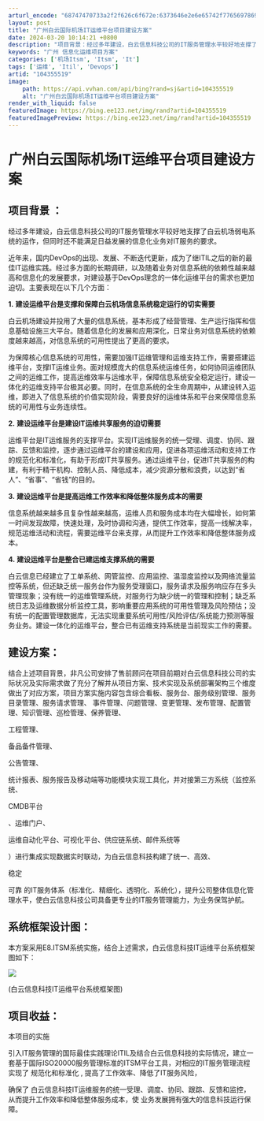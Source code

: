 ```yaml
---
arturl_encode: "68747470733a2f2f626c6f672e:6373646e2e6e65742f77656978696e5f34323333303237382f:61727469636c652f64657461696c732f313034333535353139"
layout: post
title: "广州白云国际机场IT运维平台项目建设方案"
date: 2024-03-20 10:14:21 +0800
description: "项目背景：经过多年建设，白云信息科技公司的IT服务管理水平较好地支撑了白云机场弱电系统的运作，但同时"
keywords: "广州 信息化运维项目方案"
categories: ['机场Itsm', 'Itsm', 'It']
tags: ['运维', 'Itil', 'Devops']
artid: "104355519"
image:
    path: https://api.vvhan.com/api/bing?rand=sj&artid=104355519
    alt: "广州白云国际机场IT运维平台项目建设方案"
render_with_liquid: false
featuredImage: https://bing.ee123.net/img/rand?artid=104355519
featuredImagePreview: https://bing.ee123.net/img/rand?artid=104355519
---
```


# 广州白云国际机场IT运维平台项目建设方案

## ******项目背景**** ****：******

经过多年建设，白云信息科技公司的IT服务管理水平较好地支撑了白云机场弱电系统的运作，但同时还不能满足日益发展的信息化业务对IT服务的要求。

近年来，国内DevOps的出现、发展、不断迭代更新，成为了继ITIL之后的新的最佳IT运维实践。经过多方面的长期调研，以及随着业务对信息系统的依赖性越来越高和信息化的发展要求，对建设基于DevOps理念的一体化运维平台的需求也更加迫切。主要表现在以下几个方面：

****1.****
****建设运维平台是支撑和保障白云机场信息系统稳定运行的切实需要****

白云机场建设并投用了大量的信息系统，基本形成了经营管理、生产运行指挥和信息基础设施三大平台。随着信息化的发展和应用深化，日常业务对信息系统的依赖度越来越高，对信息系统的可用性提出了更高的要求。

为保障核心信息系统的可用性，需要加强IT运维管理和运维支持工作，需要搭建运维平台，支撑IT运维业务。面对规模庞大的信息系统运维任务，如何协同运维团队之间的运维工作，提高运维效率与运维水平，保障信息系统安全稳定运行，建设一体化的运维支持平台极其必要。同时，在信息系统的全生命周期中，从建设转入运维，即进入了信息系统的价值实现阶段，需要良好的运维体系和平台来保障信息系统的可用性与业务连续性。

****2.****
****建设运维平台是建设IT运维共享服务的迫切需要****

运维平台是IT运维服务的支撑平台。实现IT运维服务的统一受理、调度、协同、跟踪、反馈和监控，逐步通过运维平台的建设和应用，促进各项运维活动和支持工作的规范化和标准化，有助于形成IT共享服务。通过运维平台，促进IT共享服务的构建，有利于精干机构、控制人员、降低成本，减少资源分散和浪费，以达到“省人”、“省事”、“省钱”的目的。

****3.****
****建设运维平台是提高运维工作效率和降低整体服务成本的需要****

信息系统越来越多且复杂性越来越高，运维人员和服务成本均在大幅增长，如何第一时间发现故障，快速处理，及时协调和沟通，提供工作效率，提高一线解决率，规范运维活动和流程，需要运维平台来支撑，从而提升工作效率和降低整体服务成本。

****4.****
****建设运维平台是整合已建运维支撑系统的需要****

白云信息已经建立了工单系统、网管监控、应用监控、温湿度监控以及网络流量监控等系统，但还缺乏统一服务台作为服务受理窗口，服务请求及服务响应存在多头管理现象；没有统一的运维管理系统，对服务行为缺少统一的管理和控制；缺乏系统日志及运维数据分析监控工具，影响重要应用系统的可用性管理及风险预估；没有统一的配置管理数据库，无法实现重要系统可用性/风险评估/系统能力预测等服务业务。建设一体化的运维平台，整合已有运维支持系统是当前现实工作的需要。

## ******建设方案：******

结合上述项目背景，非凡公司安排了售前顾问在项目前期对白云信息科技公司的实际状况及实际需求做了充分了解并从项目方案、技术实现及系统部署架构三个维度做出了对应方案，项目方案实施内容包含综合看板、服务台、服务级别管理、服务目录管理、服务请求管理、
事件管理、问题管理、变更管理、发布管理、配置管理、知识管理、巡检管理、保养管理、

工程管理、

备品备件管理、

公告管理、

统计报表、服务报告及移动端等功能模块实现工具化，并对接第三方系统（监控系统、

CMDB平台

、运维门户、

运维自动化平台、可视化平台、供应链系统、邮件系统等

）进行集成实现数据实时联动，为白云信息科技构建了统一、高效、

稳定

可靠
的IT服务体系（标准化、精细化、透明化、系统化），提升公司整体信息化管理水平，使白云信息科技公司具备更专业的IT服务管理能力，为业务保驾护航。

## ******系统框架设计图：******

本方案采用E8.ITSM系统实施，结合上述需求，白云信息科技IT运维平台系统框架图如下：

![](https://i-blog.csdnimg.cn/blog_migrate/99094054ebf1ea02d7184535b4a9c603.png)

(白云信息科技IT运维平台系统框架图)

## ******项目收益：******

本项目的实施

引入IT服务管理的国际最佳实践理论ITIL及结合白云信息科技的实际情况，建立一套基于国际ISO20000服务管理标准的ITSM平台工具，对相应的IT服务管理流程实现了
规范化和标准化
, 提高了工作效率、降低了IT服务风险，

确保了
白云信息科技IT运维服务的统一受理、调度、协同、跟踪、反馈和监控，从而提升工作效率和降低整体服务成本，使
业务发展拥有强大的信息科技运行保障。